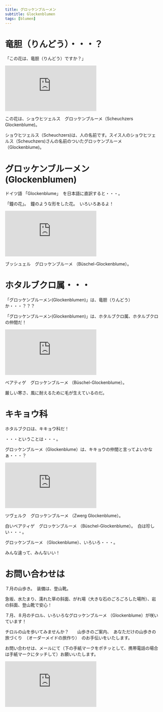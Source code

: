 ```yaml
---
title: グロッケンブルーメン
subtitle: Glockenblumen
tags: [blumen]
---
```


# 竜胆（りんどう）・・・？

「この花は、竜胆（りんどう）ですか？」

![20240720cheuchzersglockenblume](https://piwigo.schickl.de/i.php?/upload/2024/07/21/20240721150915-f253b031-me.jpg)

この花は、ショウヒツェルス　グロッケンブルーメ（Scheuchzers Glockenblume)。

ショウヒツェルス（Scheuchzers)は、人の名前です。スイス人のショウヒツェルス（Scheuchzers)さんの名前のついたグロッケンブルーメ（Glockenblume)。


# グロッケンブルーメン(Glockenblumen)

ドイツ語 「Glockenblume」　を日本語に直訳すると・・・。

「鐘の花」。　鐘のような形をした花。　いろいろあるよ！

![20240604bueschelglockenblume](https://piwigo.schickl.de/i.php?/upload/2024/07/21/20240721151921-e6f5eee3-me.jpg)

ブッシュェル　グロッケンブルーメ （Büschel-Glockenblume）。


# ホタルブクロ属・・・

「グロッケンブルーメン(Glockenblumen)」は、竜胆（りんどう）か・・・？？？

「グロッケンブルーメン(Glockenblumen)」は、ホタルブクロ属、ホタルブクロの仲間だ！

![20230810baertigeglockenblume](https://piwigo.schickl.de/i.php?/upload/2023/12/29/20231229103102-1c346c88-me.jpg)

ベアティゲ　グロッケンブルーメ （Büschel-Glockenblume）。

厳しい寒さ、風に耐えるために毛が生えているのだ。


# キキョウ科

ホタルブクロは、キキョウ科だ！

・・・ということは・・・。

グロッケンブルーメ（Glockenblume）は、キキョウの仲間と言ってよいかなぁ・・・？

![20240720zwergglockenblume](https://piwigo.schickl.de/i.php?/upload/2024/07/21/20240721151618-91f5aa39-me.jpg)

ツヴェルク　グロッケンブルーメ （Zwerg Glockenblume）。

白いベアティゲ　グロッケンブルーメ （Büschel-Glockenblume）。　白は珍しい・・・。

グロッケンブルーメ （Glockenblume）、いろいろ・・・。

みんな違って、みんないい！


# お問い合わせは

７月の山歩き。　装備は、登山靴。　

急坂、水たまり、濡れた草の斜面、がれ場（大きな石のごろごろした場所）、岩の斜面、登山靴で安心！

７月、８月のチロル、いろいろなグロッケンブルーメ （Glockenblume）が咲いています！

チロルの山を歩いてみませんか？　　山歩きのご案内、　あなただけの山歩きの旅づくり　（オーダーメイドの旅作り）　のお手伝いをいたします。

お問い合わせは、メールにて（下の手紙マークをポチッとして、携帯電話の場合は手紙マークにタッチして）お願いいたします。

![20240720kleineglockenblume](https://piwigo.schickl.de/i.php?/upload/2024/07/21/20240721151430-367746cf-me.jpg)

